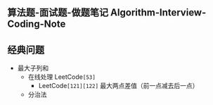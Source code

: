 ## 算法题-面试题-做题笔记 Algorithm-Interview-Coding-Note

## 经典问题

- 最大子列和
    - 在线处理 LeetCode`[53]`
        - LeetCode`[121][122]` 最大两点差值（前一点减去后一点）
    - 分治法








